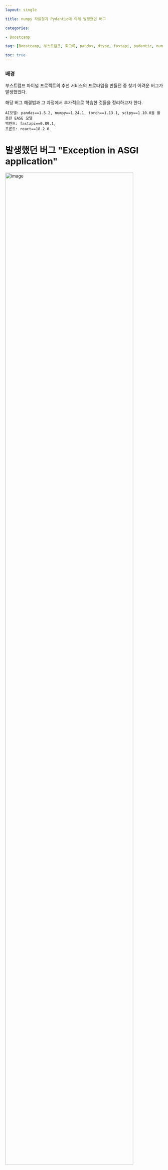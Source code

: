 ```yaml
---
layout: single

title: numpy 자료형과 Pydantic에 의해 발생했던 버그

categories:

- Boostcamp

tag: [Boostcamp, 부스트캠프, 회고록, pandas, dtype, fastapi, pydantic, numpy.int64, int, item()]

toc: true
---
```


### 배경

부스트캠프 파이널 프로젝트의 추천 서비스의 프로타입을 만들던 중 찾기 어려운 버그가 발생했었다.   


해당 버그 해결법과 그 과정에서 추가적으로 학습한 것들을 정리하고자 한다.   
 
    AI모델: pandas==1.5.2, numpy==1.24.1, torch==1.13.1, scipy==1.10.0을 활용한 EASE 모델
    백엔드: fastapi==0.89.1, 
    프론트: react==18.2.0

# 발생했던 버그 "Exception in ASGI application"

<img width="90%" alt="image" src="https://user-images.githubusercontent.com/94548914/213140615-b9d1243a-7023-426f-ad83-34e4e757716e.png">

<div> Exception in ASGI application </div> 
<div style='color: gray;'>ASGI는 fastapi가 따르고 있는 서버의 인터페이스 정책이다. </div>  
<div style='color: gray; font-size: 10px;'>(ASGI is a spiritual successor to WSGI, intended to provide a standard interface between async-capable Python web servers, frameworks, and applications.)</div>

<br>

<img width="90%" alt="image" src="https://user-images.githubusercontent.com/94548914/213141307-c9ce01cd-f711-4a9e-a45a-602ffe4efde7.png">

<div style='color: gray;'>문제가 발생했던 fastapi 코드, inferecne_result들이 아이템의 id를 담은 List[int]의 아웃풋을 기대했다.</div>  

<br>

<img width="90%" alt="image" src="https://user-images.githubusercontent.com/94548914/213141919-6415c376-4f03-4a4e-a66c-33fec1d9581c.png">


<div style='color: gray;'>문제가 발생했던 model의 get_model_rec 코드, result는 아이템의 id를 담은 List[int]의 아웃풋을 기대했다.</div>   

<br>


## 버그 원인분석

<img width="90%" alt="image" src="https://user-images.githubusercontent.com/94548914/213141307-c9ce01cd-f711-4a9e-a45a-602ffe4efde7.png">

모델에서 **pandas로 csv를 읽어올 때** int는 파이썬의 기본형 int가 아닌 **numpy.int64**로 설정된다.  

그렇다면 numpy.int64은 왜 문제가 됐을까?  

원인은 fastapi의 pydantic 에 있다.

pydantic은 vaildation을 쉽고 빠르게 검증하기 위한 라이브러리로 pydantic을 통해 fastapi는 복잡하고 긴 코드의 vaildation을 쉽게 컨트롤할 수 있다.  

버그가 발생한 코드의 make_inference_track의 return type은 fastapi의 swagger를 통해 살펴보면 다음과 같다.  

<img width="1430" alt="image" src="https://user-images.githubusercontent.com/94548914/213181813-ae877228-cfe7-4656-922e-975e1e1371eb.png">

swagger의 docs에 따르면 return으로 {} 형태의 json이 와야한다.  

return {'inference_result': inference_result}의 json으로 변환하는 과정에서 numpy.int64를 만나 오류가 발생한것으로 보인다.  

## 버그 해결법

### 해결법 - (1)

문제가 되는 numpy.int64를 int로 바꿔주는 방법이다.  

여기서 주의할 점은 ndarray의 변수에 int() 메소드를 씌워도 여전히 numpy.int64가 된다는 것이다.  

이 부분에서 조금 당황하고 헤멨었다. 처음 오류를 보자마자 시도했던 방법이 get_model_rec 내부에서 id2item 값들에 int() 메소드를 사용하는 방법이었으나 해결이 되지 않았었다.

이는 numpy.int64 변수의 클래스를 스코프를 따라 타고 올라가다보면 파이썬의 기본 자료형인 int가 아닌 numpy.int64를 먼저 찾게되기 때문에 발생했던 오류였다.

이를 해결하기 위해선 다음과 같은 item() 메소드를 쓰면 된다.

```python
# At EASAE_model.py
def get_model_rec(model, input_ids, top_k) -> EASE:
    ...
    ...
    result = [id2item[i].item() for i in result[0]] # numpy.int64 -> int

    return result
```

numpy.int64 -> int 로 의도한대로 자료형이 변환된다.

### 해결법 - (2)
함수의 return type을 response_model 파라미터를 통해 json이아닌 List로 정해주면 된다.

response_model를 통해 json의 schema가 아닌 custom type을 사용자가 직접 지정할 수 있다.

단, 이 경우 response_model 파라미터로 설정한 값의 타입과 같은 return을 반환하지 않는다면 오류가 생긴다.

```python
# At fastapi_backend.py

@app.post("/recplaylist", description="추천을 요청합니다.", response_model=List[int])
async def make_inference_track(request: Request):
    ...
    ...
    
    return inference_result

```

## Appendix

### read_csv 함수의 dtype 설정이 권장되는 이유

사실 이 이슈를 다루면서 pandas가 read_csv을 통해 파일을 읽어올 때 파이썬의 기본 자료형이 아닌 numpy의 자료형으로 읽어온다는 사실을 처음 알았다.  

생각해보면 효율적인 메모리 사용을 위해서 불가결한 부분인데 당연하게 쓰다보니 조금 간과했던 부분이다.  

그렇다면 csv가 저장될 시점의 자료형을 같이 저장했다가 read_csv 실행시 자료형을 같이 불러오는건가 라는 의문이 생겨 서칭을 했다.  

서칭결과 read_csv을 통해 csv를 읽어올 때 pandas가 컬럼의 타입을 동적으로 추로하고 이 과정에 많은 메모리가 소모된다고 한다.  

그래서 read_csv 함수에 dtype 파라미터를 통해 type을 지정해주면 메모리가 최적화되고 속도가 매우 향상되므로 dtype 설정이 권장된다.